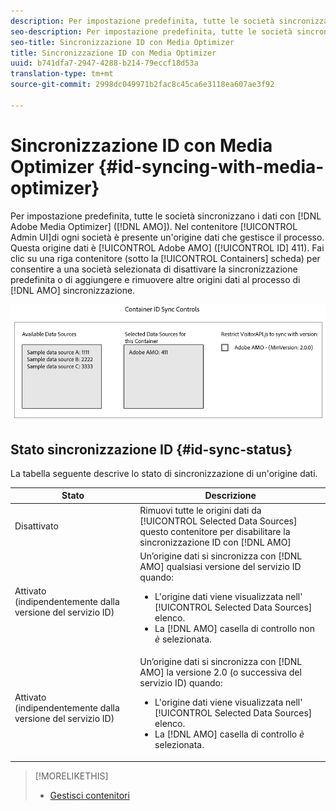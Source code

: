 ```yaml
---
description: Per impostazione predefinita, tutte le società sincronizzano i dati con Adobe Media Optimizer (AMO). Nell'interfaccia utente Amministratore, ogni contenitore di società dispone di un'origine dati che gestisce questo processo. Questa origine dati è Adobe AMO (ID 411). Fate clic su una riga contenitore (nella scheda Contenitori) per una società selezionata per disattivare la sincronizzazione predefinita o per aggiungere e rimuovere altre origini dati al processo di sincronizzazione AMO.
seo-description: Per impostazione predefinita, tutte le società sincronizzano i dati con Adobe Media Optimizer (AMO). Nell'interfaccia utente Amministratore, ogni contenitore di società dispone di un'origine dati che gestisce questo processo. Questa origine dati è Adobe AMO (ID 411). Fate clic su una riga contenitore (nella scheda Contenitori) per una società selezionata per disattivare la sincronizzazione predefinita o per aggiungere e rimuovere altre origini dati al processo di sincronizzazione AMO.
seo-title: Sincronizzazione ID con Media Optimizer
title: Sincronizzazione ID con Media Optimizer
uuid: b741dfa7-2947-4288-b214-79eccf18d53a
translation-type: tm+mt
source-git-commit: 2998dc049971b2fac8c45ca6e3118ea607ae3f92

---
```



# Sincronizzazione ID con Media Optimizer {#id-syncing-with-media-optimizer}

Per impostazione predefinita, tutte le società sincronizzano i dati con [!DNL Adobe Media Optimizer] ([!DNL AMO]). Nel contenitore [!UICONTROL Admin UI]di ogni società è presente un'origine dati che gestisce il processo. Questa origine dati è [!UICONTROL Adobe AMO] ([!UICONTROL ID] 411). Fai clic su una riga contenitore (sotto la [!UICONTROL Containers] scheda) per consentire a una società selezionata di disattivare la sincronizzazione predefinita o di aggiungere e rimuovere altre origini dati al processo di [!DNL AMO] sincronizzazione.

![](assets/id-sync.png)

## Stato sincronizzazione ID {#id-sync-status}

La tabella seguente descrive lo stato di sincronizzazione di un'origine dati.

| Stato | Descrizione |
|------ | -------- |
| Disattivato | Rimuovi tutte le origini dati da [!UICONTROL Selected Data Sources] questo contenitore per disabilitare la sincronizzazione ID con [!DNL AMO] |
| Attivato (indipendentemente dalla versione del servizio ID) | Un’origine dati si sincronizza con [!DNL AMO] qualsiasi versione del servizio ID quando: <ul><li>L'origine dati viene visualizzata nell' [!UICONTROL Selected Data Sources] elenco.</li><li>La [!DNL AMO] casella di controllo non *è* selezionata.</li></ul> |
| Attivato (indipendentemente dalla versione del servizio ID) | Un’origine dati si sincronizza con [!DNL AMO] la versione 2.0 (o successiva del servizio ID) quando: <ul><li>L'origine dati viene visualizzata nell' [!UICONTROL Selected Data Sources] elenco.</li><li>La [!DNL AMO] casella di controllo *è* selezionata.</li></ul> |

>[!MORELIKETHIS]
>
>* [Gestisci contenitori](../companies/admin-manage-containers.md#task_61DB5CEECC5049DD8D059C642AC3F967)

